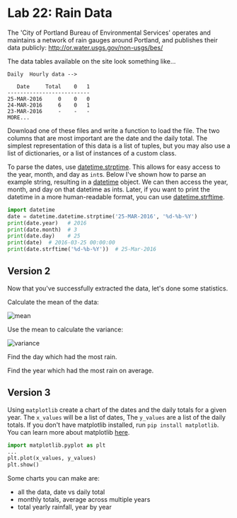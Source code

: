 
# Lab 22: Rain Data


The 'City of Portland Bureau of Environmental Services' operates and maintains a network of rain gauges around Portland, and publishes their data publicly:  http://or.water.usgs.gov/non-usgs/bes/

The data tables available on the site look something like...

```
Daily  Hourly data -->

   Date     Total    0   1
--------------------------
25-MAR-2016     0    0   0
24-MAR-2016     6    0   1
23-MAR-2016     -    -   -
MORE...

```

Download one of these files and write a function to load the file. The two columns that are most important are the date and the daily total. The simplest representation of this data is a list of tuples, but you may also use a list of dictionaries, or a list of instances of a custom class.

To parse the dates, use [datetime.strptime](https://docs.python.org/3/library/datetime.html#strftime-and-strptime-behavior). This allows for easy access to the year, month, and day as `int`s. Below I've shown how to parse an example string, resulting in a [datetime](https://docs.python.org/3.6/library/datetime.html#date-objects) object. We can then access the year, month, and day on that datetime as ints. Later, if you want to print the datetime in a more human-readable format, you can use [datetime.strftime](https://docs.python.org/3/library/datetime.html#strftime-and-strptime-behavior).

```python
import datetime
date = datetime.datetime.strptime('25-MAR-2016', '%d-%b-%Y')
print(date.year)   # 2016
print(date.month)  # 3
print(date.day)    # 25
print(date)  # 2016-03-25 00:00:00
print(date.strftime('%d-%b-%Y'))  # 25-Mar-2016
```

## Version 2

Now that you've successfully extracted the data, let's done some statistics.

Calculate the mean of the data:

![mean](https://wikimedia.org/api/rest_v1/media/math/render/svg/c7740a0aa91314dbf006e8583ce6f61585e3aab6)


Use the mean to calculate the variance:

![variance](https://wikimedia.org/api/rest_v1/media/math/render/svg/0c5c6e7bbd52e69c29e2d5cfe21989313aba55d4)

Find the day which had the most rain.

Find the year which had the most rain on average.


## Version 3

Using `matplotlib` create a chart of the dates and the daily totals for a given year. The `x_values` will be a list of dates, The `y_values` are a list of the daily totals. If you don't have matplotlib installed, run `pip install matplotlib`. You can learn more about matplotlib [here](https://matplotlib.org/2.1.0/tutorials/introductory/pyplot.html#sphx-glr-tutorials-introductory-pyplot-py).

```python
import matplotlib.pyplot as plt
...
plt.plot(x_values, y_values)
plt.show()
```

Some charts you can make are:
- all the data, date vs daily total
- monthly totals, average across multiple years
- total yearly rainfall, year by year


